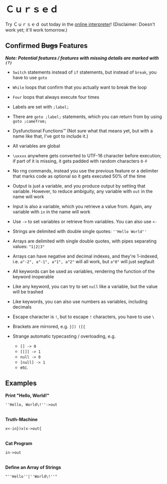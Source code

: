# Ｃｕｒｓｅｄ

Try Ｃｕｒｓｅｄ out today in the [online interpreter](https://amiller42.github.io/Cursed-Language/)! (Disclaimer: Doesn't work yet; it'll work tomorrow.)

## Confirmed <s>Bugs</s> Features

**_Note: Potential features / features with missing details are marked with `(?)`_**

-   `Switch` statements instead of `if` statements, but instead of `break`, you have to use `goto`
-   `While` loops that confirm that you actually want to break the loop
-   `Four` loops that always execute four times
-   Labels are set with `;label;`
-   There are `goto ;label;` statements, which you can return from by using `goto ;camefrom;`
-   Dysfunctional Functions™ (Not sure what that means yet, but with a name like that, I've got to include it.)
-   All variables are global
-   `\uxxxx` anywhere gets converted to UTF-16 character before execution; if part of it is missing, it gets padded with random characters `0-F`
-   No rng commands, instead you use the previous feature or a delimiter that marks code as optional so it gets executed 50% of the time
-   Output is just a variable, and you produce output by setting that variable. However, to reduce ambiguity, any variable with `out` in the name will work
-   Input is also a variable, which you retrieve a value from. Again, any variable with `in` in the name will work
-   Use `->` to set variables or retrieve from variables. You can also use `<-`
-   Strings are delimited with double single quotes: `''Hello World''`
-   Arrays are delimited with single double quotes, with pipes separating values: `"1|2|3"`
-   Arrays can have negative and decimal indexes, and they're 1-indexed, i.e. `a"-2", a"-1", a"1", a"2"` will all work, but `a"0"` will just segfault
-   All keywords can be used as variables, rendering the function of the keyword inoperable
-   Like any keyword, you can try to set `null` like a variable, but the value will be trashed
-   Like keywords, you can also use numbers as variables, including decimals
-   Escape character is `!`, but to escape `!` characters, you have to use `\`
-   Brackets are mirrored, e.g. `}]) ([{`

-   Strange automatic typecasting / overloading, e.g.
    -   `[] -> 0`
    -   `[[]] -> 1`
    -   `null -> 0`
    -   `[null] -> 1`
    -   etc.

## Examples

**Print "Hello, World!"**

`''Hello, World\!''->out`<br><br>

**Truth-Machine**

`x<-in})x(x->out{`<br><br>

**Cat Program**

`in->out`<br><br>

**Define an Array of Strings**

`"''Hello''|''World\!''"`















<!-- Not a rickroll: https://www.youtube.com/watch?v=EjtBZhRiKeI -->
